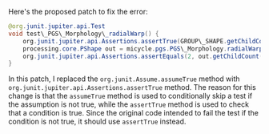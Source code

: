 Here's the proposed patch to fix the error:

```java
@org.junit.jupiter.api.Test
void test\_PGS\_Morphology\_radialWarp() {
    org.junit.jupiter.api.Assertions.assertTrue(GROUP\_SHAPE.getChildCount() == 2);
    processing.core.PShape out = micycle.pgs.PGS\_Morphology.radialWarp(GROUP\_SHAPE, 10, 1, false);
    org.junit.jupiter.api.Assertions.assertEquals(2, out.getChildCount());
}
```

In this patch, I replaced the `org.junit.Assume.assumeTrue` method with `org.junit.jupiter.api.Assertions.assertTrue` method. The reason for this change is that the `assumeTrue` method is used to conditionally skip a test if the assumption is not true, while the `assertTrue` method is used to check that a condition is true. Since the original code intended to fail the test if the condition is not true, it should use `assertTrue` instead.